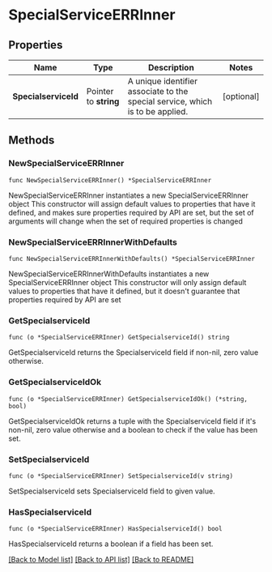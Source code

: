 # SpecialServiceERRInner

## Properties

Name | Type | Description | Notes
------------ | ------------- | ------------- | -------------
**SpecialserviceId** | Pointer to **string** | A unique identifier associate to the special service, which is to be applied. | [optional] 

## Methods

### NewSpecialServiceERRInner

`func NewSpecialServiceERRInner() *SpecialServiceERRInner`

NewSpecialServiceERRInner instantiates a new SpecialServiceERRInner object
This constructor will assign default values to properties that have it defined,
and makes sure properties required by API are set, but the set of arguments
will change when the set of required properties is changed

### NewSpecialServiceERRInnerWithDefaults

`func NewSpecialServiceERRInnerWithDefaults() *SpecialServiceERRInner`

NewSpecialServiceERRInnerWithDefaults instantiates a new SpecialServiceERRInner object
This constructor will only assign default values to properties that have it defined,
but it doesn't guarantee that properties required by API are set

### GetSpecialserviceId

`func (o *SpecialServiceERRInner) GetSpecialserviceId() string`

GetSpecialserviceId returns the SpecialserviceId field if non-nil, zero value otherwise.

### GetSpecialserviceIdOk

`func (o *SpecialServiceERRInner) GetSpecialserviceIdOk() (*string, bool)`

GetSpecialserviceIdOk returns a tuple with the SpecialserviceId field if it's non-nil, zero value otherwise
and a boolean to check if the value has been set.

### SetSpecialserviceId

`func (o *SpecialServiceERRInner) SetSpecialserviceId(v string)`

SetSpecialserviceId sets SpecialserviceId field to given value.

### HasSpecialserviceId

`func (o *SpecialServiceERRInner) HasSpecialserviceId() bool`

HasSpecialserviceId returns a boolean if a field has been set.


[[Back to Model list]](../README.md#documentation-for-models) [[Back to API list]](../README.md#documentation-for-api-endpoints) [[Back to README]](../README.md)


